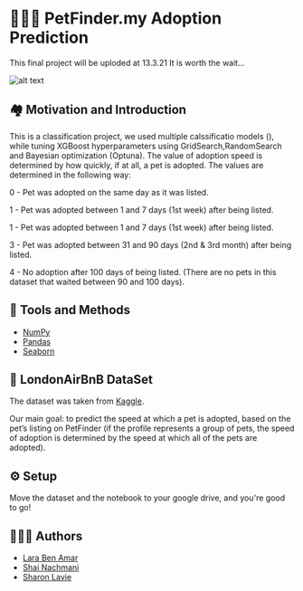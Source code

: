 
# 	🐶🐱🐾 PetFinder.my Adoption Prediction
This final project will be uploded at 13.3.21
It is worth the wait...


![alt text](https://vetsource.com/wp-content/uploads/2018/11/img-pet-adoption-101.jpg)





## 🏘️ Motivation and Introduction

This is a classification project, we used multiple calssificatio models (), while tuning XGBoost hyperparameters using GridSearch,RandomSearch and Bayesian optimization (Optuna). 
The value of adoption speed is determined by how quickly, if at all, a pet is adopted. The values are determined in the following way:

0 - Pet was adopted on the same day as it was listed.

1 - Pet was adopted between 1 and 7 days (1st week) after being listed.

1 - Pet was adopted between 1 and 7 days (1st week) after being listed.

3 - Pet was adopted between 31 and 90 days (2nd & 3rd month) after being listed.

4 - No adoption after 100 days of being listed. (There are no pets in this dataset that waited between 90 and 100 days).




## 🔧	 Tools and Methods

 - [NumPy](https://numpy.org/)
 - [Pandas](https://pandas.pydata.org/)
 - [Seaborn](https://seaborn.pydata.org/)


## 📑 LondonAirBnB DataSet

The dataset was taken from  [Kaggle](https://www.kaggle.com/andrewmvd/okcupid-profiles).


Our main goal: to predict the speed at which a pet is adopted, based on the pet’s listing on PetFinder (if the profile represents a group of pets, the speed of adoption is determined by the speed at which all of the pets are adopted).


## ⚙️ Setup
Move the dataset and the notebook to your google drive, and you're good to go! 
## 🧑‍🤝‍🧑 Authors

- [Lara Ben Amar](https://github.com/larushba)
- [Shai Nachmani](https://github.com/ShaiNachmani)
- [Sharon Lavie](https://github.com/Sharronlav)


